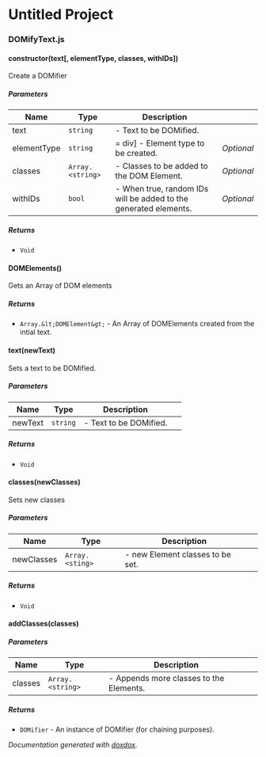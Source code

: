 # Untitled Project 



### DOMifyText.js


#### constructor(text[, elementType, classes, withIDs]) 

Create a DOMifier




##### Parameters

| Name | Type | Description |  |
| ---- | ---- | ----------- | -------- |
| text | `string`  | - Text to be DOMified. | &nbsp; |
| elementType | `string`  | = div] - Element type to be created. | *Optional* |
| classes | `Array.<string>`  | - Classes to be added to the DOM Element. | *Optional* |
| withIDs | `bool`  | - When true, random IDs will be added to the generated elements. | *Optional* |




##### Returns


- `Void`



#### DOMElements() 

Gets an Array of DOM elements






##### Returns


- `Array.&lt;DOMElement&gt;`  - An Array of DOMElements created from the intial text.



#### text(newText) 

Sets a text to be DOMified.




##### Parameters

| Name | Type | Description |  |
| ---- | ---- | ----------- | -------- |
| newText | `string`  | - Text to be DOMified. | &nbsp; |




##### Returns


- `Void`



#### classes(newClasses) 

Sets new classes




##### Parameters

| Name | Type | Description |  |
| ---- | ---- | ----------- | -------- |
| newClasses | `Array.<sting>`  | - new Element classes to be set. | &nbsp; |




##### Returns


- `Void`



#### addClasses(classes) 






##### Parameters

| Name | Type | Description |  |
| ---- | ---- | ----------- | -------- |
| classes | `Array.<string>`  | - Appends more classes to the Elements. | &nbsp; |




##### Returns


- `DOMifier`  - An instance of DOMifier (for chaining purposes).




*Documentation generated with [doxdox](https://github.com/neogeek/doxdox).*
